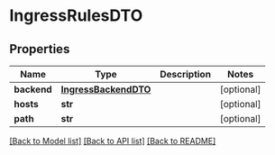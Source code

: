 # IngressRulesDTO

## Properties
Name | Type | Description | Notes
------------ | ------------- | ------------- | -------------
**backend** | [**IngressBackendDTO**](IngressBackendDTO.md) |  | [optional] 
**hosts** | **str** |  | [optional] 
**path** | **str** |  | [optional] 

[[Back to Model list]](../README.md#documentation-for-models) [[Back to API list]](../README.md#documentation-for-api-endpoints) [[Back to README]](../README.md)

